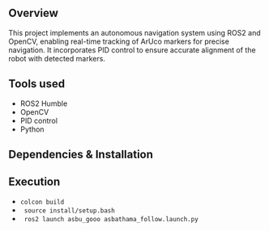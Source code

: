 ## Overview
This project implements an autonomous navigation system using ROS2 and OpenCV, enabling real-time tracking of ArUco markers for precise navigation. It incorporates PID control to ensure accurate alignment of the robot with detected markers.
## Tools used
 - ROS2 Humble
 - OpenCV
 - PID control
 - Python

## Dependencies & Installation

 ## Execution
 - ``` colcon build ```
 - ``` source install/setup.bash```
 - ``` ros2 launch asbu_gooo asbathama_follow.launch.py```
 
